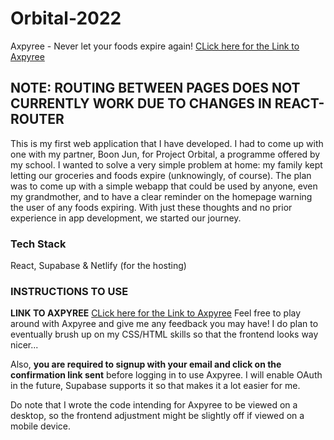 # Orbital-2022
Axpyree - Never let your foods expire again!
[CLick here for the Link to Axpyree](https://axpyree.netlify.app/) 

## NOTE: ROUTING BETWEEN PAGES DOES NOT CURRENTLY WORK DUE TO CHANGES IN REACT-ROUTER 
This is my first web application that I have developed.
I had to come up with one with my partner, Boon Jun, for Project Orbital, a programme offered by my school. 
I wanted to solve a very simple problem at home: my family kept letting our groceries and foods expire (unknowingly, of course).
The plan was to come up with a simple webapp that could be used by anyone, even my grandmother, and to have a clear reminder on the homepage warning the user of 
any foods expiring.
With just these thoughts and no prior experience in app development, we started our journey. 

### Tech Stack 
React, Supabase & Netlify (for the hosting) 

### INSTRUCTIONS TO USE 
**LINK TO AXPYREE** [CLick here for the Link to Axpyree](https://axpyree.netlify.app/) 
Feel free to play around with Axpyree and give me any feedback you may have! I do plan to eventually brush up on my CSS/HTML skills so that the frontend looks way nicer...

Also, **you are required to signup with your email and click on the confirmation link sent** before logging in to use Axpyree. 
I will enable OAuth in the future, Supabase supports it so that makes it a lot easier for me.

Do note that I wrote the code intending for Axpyree to be viewed on a desktop, so the frontend adjustment might be slightly off if viewed on a mobile device. 






